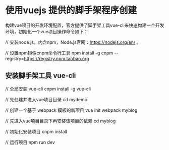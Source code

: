 # 使用vuejs 提供的脚手架程序创建

构建vue项目的开发环境配置，官方提供了脚手架工具vue-cli来快速构建一个开发环境，初始化一个vue项目操作命令如下：

// 安装node.js，内含npm，Node.js官网：https://nodejs.org/en/ 。

// 设置npm镜像cnpm命令行工具
npm install -g cnpm --registry=https://registry.npm.taobao.org

## 安装脚手架工具 vue-cli

// 全局安装 vue-cli
cnpm install -g vue-cli

// 先创建并进入vue项目目录
cd mydemo

// 创建一个基于 webpack 模板的新项目
vue init webpack myblog

// 先进入vue项目目录下再安装该项目的依赖
cd myblog

// 初始化安装项目
cnpm install

// 运行项目
npm run dev

